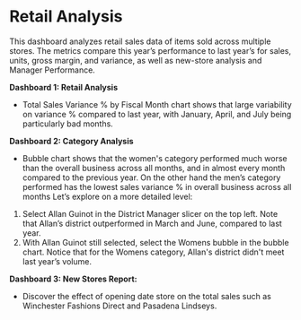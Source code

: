 # Retail Analysis 
This dashboard analyzes retail sales data of items sold across multiple stores. The metrics compare this year’s performance to last year’s for sales, units, gross margin, and variance, as well as new-store analysis and Manager Performance.

**Dashboard 1: Retail Analysis**
- Total Sales Variance % by Fiscal Month chart shows that large variability on variance % compared to last year, with January, April, and July being particularly bad months.

**Dashboard 2: Category Analysis**
- Bubble chart shows that the women's category performed much worse than the overall business across all months, and in almost every month compared to the previous year. On the other hand the men’s category performed has the lowest sales variance % in overall business across all months 
Let’s explore on a more detailed level: 
1. Select Allan Guinot in the District Manager slicer on the top left. Note that Allan’s district outperformed in March and June, compared to last year.
2. With Allan Guinot still selected, select the Womens bubble in the bubble chart. Notice that for the Womens category, Allan's district didn't meet last year’s volume.

**Dashboard 3: New Stores Report:**
- Discover the effect of opening date store on the total sales such as Winchester Fashions Direct and Pasadena Lindseys.


